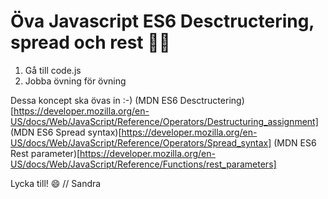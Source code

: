 # Öva Javascript ES6 Desctructering, spread och rest 🏋️‍♂️

1. Gå till code.js 
2. Jobba övning för övning

Dessa koncept ska övas in :-)
(MDN ES6 Desctructering)[https://developer.mozilla.org/en-US/docs/Web/JavaScript/Reference/Operators/Destructuring_assignment]
(MDN ES6 Spread syntax)[https://developer.mozilla.org/en-US/docs/Web/JavaScript/Reference/Operators/Spread_syntax]
(MDN ES6 Rest parameter)[https://developer.mozilla.org/en-US/docs/Web/JavaScript/Reference/Functions/rest_parameters]

Lycka till! 😄
// Sandra
